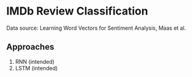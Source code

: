 # IMDb Review Classification
Data source:
Learning Word Vectors for Sentiment Analysis, Maas et al.
## Approaches 
1. RNN (intended)
2. LSTM (intended)